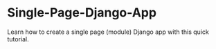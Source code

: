 # Single-Page-Django-App
Learn how to create a single page (module) Django app with this quick tutorial. 

